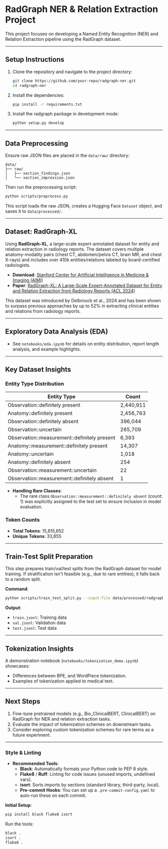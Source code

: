 # RadGraph NER & Relation Extraction Project

This project focuses on developing a Named Entity Recognition (NER) and Relation Extraction pipeline using the RadGraph dataset.

---

## Setup Instructions

1. Clone the repository and navigate to the project directory:
   ```bash
   git clone https://github.com/your-repo/radgraph-ner.git
   cd radgraph-ner
   ```

2. Install the dependencies:
   ```bash
   pip install -r requirements.txt
   ```

3. Install the radgraph package in development mode:
   ```bash
   python setup.py develop
   ```

---

## Data Preprocessing

Ensure raw JSON files are placed in the `data/raw/` directory:

```plaintext
data/
├── raw/
│   ├── section_findings.json
│   └── section_impression.json
```

Then run the preprocessing script:
```bash
python scripts/preprocess.py
```

This script loads the raw JSON, creates a Hugging Face `Dataset` object, and saves it to `data/processed/`.

---

## Dataset: RadGraph-XL

Using **RadGraph-XL**, a large-scale expert-annotated dataset for entity and relation extraction in radiology reports. The dataset covers multiple anatomy-modality pairs (chest CT, abdomen/pelvis CT, brain MR, and chest X-rays) and includes over 410k entities/relations labeled by board-certified radiologists.

- **Download**: [Stanford Center for Artificial Intelligence in Medicine & Imaging (AIMI)](https://stanfordaimi.azurewebsites.net/datasets/5158c524-d3ab-4e02-96e9-6ee9efc110a1)
- **Paper**: [RadGraph-XL: A Large-Scale Expert-Annotated Dataset for Entity and Relation Extraction from Radiology Reports (ACL 2024)](https://aclanthology.org/2024.findings-acl.765)

This dataset was introduced by Delbrouck et al., 2024 and has been shown to surpass previous approaches by up to 52% in extracting clinical entities and relations from radiology reports.

---

## Exploratory Data Analysis (EDA)

- See `notebooks/eda.ipynb` for details on entity distribution, report length analysis, and example highlights.

---

## Key Dataset Insights

### **Entity Type Distribution**
| **Entity Type**                             | **Count**     |
|---------------------------------------------|---------------|
| Observation::definitely present             | 2,440,911     |
| Anatomy::definitely present                 | 2,456,763     |
| Observation::definitely absent              | 396,044       |
| Observation::uncertain                      | 265,709       |
| Observation::measurement::definitely present| 6,393         |
| Anatomy::measurement::definitely present    | 14,307        |
| Anatomy::uncertain                          | 1,018         |
| Anatomy::definitely absent                  | 254           |
| Observation::measurement::uncertain         | 22            |
| Observation::measurement::definitely absent | 1             |

- **Handling Rare Classes**:
  - The rare class `Observation::measurement::definitely absent` (count: 1) was explicitly assigned to the test set to ensure inclusion in model evaluation.

### **Token Counts**
- **Total Tokens**: 15,815,652
- **Unique Tokens**: 33,855

---

## Train-Test Split Preparation

This step prepares train/val/test splits from the RadGraph dataset for model training. If stratification isn't feasible (e.g., due to rare entities), it falls back to a random split.

**Command**:
```bash
python scripts/train_test_split.py --input-file data/processed/radgraph.jsonl --output-dir data/splits --stratify
```

**Output**:
- `train.jsonl`: Training data
- `val.jsonl`: Validation data
- `test.jsonl`: Test data

---

## Tokenization Insights

A demonstration notebook (`notebooks/tokenization_demo.ipynb`) showcases:
- Differences between BPE, and WordPiece tokenization.
- Examples of tokenization applied to medical text.

---

## Next Steps

1. Fine-tune pretrained models (e.g., Bio_ClinicalBERT, ClinicalBERT) on RadGraph for NER and relation extraction tasks.
2. Evaluate the impact of tokenization schemes on downstream tasks.
3. Consider exploring custom tokenization schemes for rare terms as a future experiment.

---

### **Style & Linting**

- **Recommended Tools**:
  - **Black**: Automatically formats your Python code to PEP 8 style.
  - **Flake8** / **Ruff**: Linting for code issues (unused imports, undefined vars).
  - **isort**: Sorts imports by sections (standard library, third-party, local).
  - **Pre-commit Hooks**: You can set up a `.pre-commit-config.yaml` to auto-run these on each commit.

**Initial Setup**:
```bash
pip install black flake8 isort
```

Run the tools:
```bash
black .
isort .
flake8 .
```